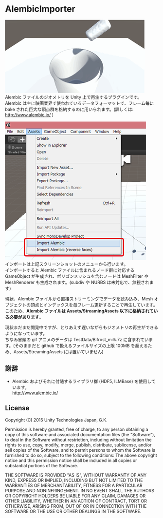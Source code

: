 # AlembicImporter

![example](Screenshots/alembic_example.gif)  
Alembic ファイルのジオメトリを Unity 上で再生するプラグインです。  
Alembic は主に映画業界で使われているデータフォーマットで、フレーム毎に bake された巨大な頂点群を格納するのに用いられます。(詳しくは: http://www.alembic.io/ )  

![example](Screenshots/menu.png)  
インポートは上記スクリーンショットのメニューから行います。  
インポートすると Alembic ファイルに含まれるノード群に対応する GameObject が生成され、ポリゴンメッシュを含むノードは MeshFilter や MeshRenderer も生成されます。(subdiv や NURBS は未対応で、無視されます)

現状、Alembic ファイルから直接ストリーミングでデータを読み込み、Mesh オブジェクトの頂点とインデックスを毎フレーム更新することで再生しています。このため、**Alembic ファイルは Assets/StreamingAssets 以下に格納されている必要があります**。

現状まだまだ開発中ですが、とりあえず遅いながらもジオメトリの再生ができるようになっています。  
ちなみ冒頭の gif アニメのデータは TestData/Bifrost_milk.7z に含まれています。(そのままだと github で扱えるファイルサイズの上限 100MB を超えるため、Assets/StreamingAssets には置いていません)  


## 謝辞
- Alembic およびそれに付随するライブラリ群 (HDF5, ILMBase) を使用しています。  
  http://www.alembic.io/

## License
Copyright (C) 2015 Unity Technologies Japan, G.K.

Permission is hereby granted, free of charge, to any person obtaining a copy of this software and associated documentation files (the "Software"), to deal in the Software without restriction, including without limitation the rights to use, copy, modify, merge, publish, distribute, sublicense, and/or sell copies of the Software, and to permit persons to whom the Software is furnished to do so, subject to the following conditions: The above copyright notice and this permission notice shall be included in all copies or substantial portions of the Software.

THE SOFTWARE IS PROVIDED "AS IS", WITHOUT WARRANTY OF ANY KIND, EXPRESS OR IMPLIED, INCLUDING BUT NOT LIMITED TO THE WARRANTIES OF MERCHANTABILITY, FITNESS FOR A PARTICULAR PURPOSE AND NONINFRINGEMENT. IN NO EVENT SHALL THE AUTHORS OR COPYRIGHT HOLDERS BE LIABLE FOR ANY CLAIM, DAMAGES OR OTHER LIABILITY, WHETHER IN AN ACTION OF CONTRACT, TORT OR OTHERWISE, ARISING FROM, OUT OF OR IN CONNECTION WITH THE SOFTWARE OR THE USE OR OTHER DEALINGS IN THE SOFTWARE.
